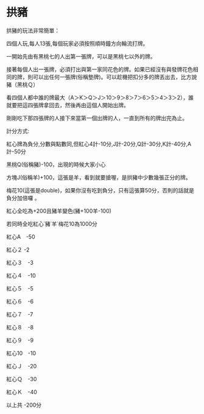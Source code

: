 # 拱豬

拱豬的玩法非常簡單：

四個人玩,每人13張,每個玩家必須按照順時鐘方向輪流打牌。

一開始先由有黑桃七的人出第一張牌，可以是黑桃七以外的牌。

接著每個人出一張牌，必須打出與第一家同花色的牌。如果已經沒有與發牌花色相同的牌，則可以出任何一張牌(俗稱墊牌)。可以趁機把扣分多的牌丟出去，比方說豬（黑桃Ｑ）

看四個人都中誰的牌最大（A＞K＞Q＞J＞10＞9＞8＞7＞6＞5＞4＞3＞2），誰就要把這四張牌拿回去，然後再由這個人開始出牌。

剛剛吃下那四張牌的人接下來當第一個出牌的人，一直到所有的牌出完為止。

計分方式:

紅心牌為負分,分數與點數同,但紅心4計-10分,J計-20分,Q計-30分,K計-40分,A計-50分

黑桃Q(俗稱豬)-100，出現的時候大家小心

方塊J(俗稱羊)+100，這張是羊，看到就要搶喔，是拱豬中少數幾張正分的牌。

梅花10(這張是double)，如果你沒有吃到負分，只有這張算50分，否則的話就是負分加倍囉 。

紅心全吃為+200且豬羊變色(豬+100羊-100)

若同時全吃紅心˙豬˙羊˙梅花10為1000分

紅心A　-50

紅心２ -2

紅心３　-3

紅心４　-10

紅心５　-5

紅心６　-6

紅心７　-7

紅心８　-8

紅心９　-9

紅心10　-10

紅心Ｊ　-20

紅心Ｑ　-30

紅心Ｋ　-40

以上共     -200分